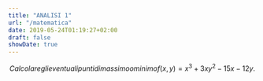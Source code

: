 ```yaml
---
title: "ANALISI 1"
url: "/matematica"
date: 2019-05-24T01:19:27+02:00
draft: false
showDate: true
---
```

$$
Calcolare gli eventuali punti di massimo o minimo
f(x,y) = x^3 + 3xy^2 - 15x - 12y. 
$$